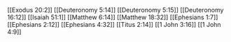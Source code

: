 [[Exodus 20:2]]
[[Deuteronomy 5:14]]
[[Deuteronomy 5:15]]
[[Deuteronomy 16:12]]
[[Isaiah 51:1]]
[[Matthew 6:14]]
[[Matthew 18:32]]
[[Ephesians 1:7]]
[[Ephesians 2:12]]
[[Ephesians 4:32]]
[[Titus 2:14]]
[[1 John 3:16]]
[[1 John 4:9]]
